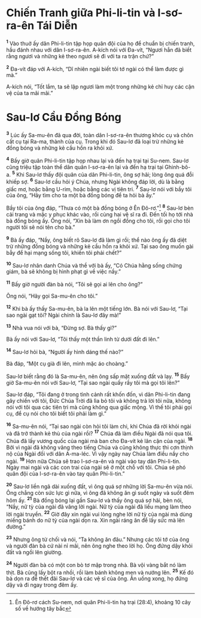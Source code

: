# Chiến Tranh giữa Phi-li-tin và I-sơ-ra-ên Tái Diễn
<sup><b>1</b></sup> Vào thuở ấy dân Phi-li-tin tập họp quân đội của họ để chuẩn bị chiến tranh, hầu đánh nhau với dân I-sơ-ra-ên. A-kích nói với Ða-vít, “Ngươi hẳn đã biết rằng ngươi và những kẻ theo ngươi sẽ đi với ta ra trận chứ?”

<sup><b>2</b></sup> Ða-vít đáp với A-kích, “Dĩ nhiên ngài biết tôi tớ ngài có thể làm được gì mà.”

A-kích nói, “Tốt lắm, ta sẽ lập ngươi làm một trong những kẻ chỉ huy các cận vệ của ta mãi mãi.”


# Sau-lơ Cầu Ðồng Bóng
<sup><b>3</b></sup> Lúc ấy Sa-mu-ên đã qua đời, toàn dân I-sơ-ra-ên thương khóc cụ và chôn cất cụ tại Ra-ma, thành của cụ. Trong khi đó Sau-lơ đã loại trừ những kẻ đồng bóng và những kẻ cầu hồn ra khỏi xứ.

<sup><b>4</b></sup> Bấy giờ quân Phi-li-tin tập họp nhau lại và đến hạ trại tại Su-nem. Sau-lơ cũng triệu tập toàn thể dân quân I-sơ-ra-ên lại và đến hạ trại tại Ghinh-bô-a. <sup><b>5</b></sup> Khi Sau-lơ thấy đội quân của dân Phi-li-tin, ông sợ hãi; lòng ông quá đỗi khiếp sợ. <sup><b>6</b></sup> Sau-lơ cầu hỏi ý Chúa, nhưng Ngài không đáp lời, dù là bằng giấc mơ, hoặc bằng U-rim, hoặc bằng các vị tiên tri. <sup><b>7</b></sup> Sau-lơ nói với bầy tôi của ông, “Hãy tìm cho ta một bà đồng bóng để ta hỏi bà ấy.”

Bầy tôi của ông đáp, “Thưa có một bà đồng bóng ở Ên Ðô-rơ.”[^1] <sup><b>8</b></sup> Sau-lơ bèn cải trang và mặc y phục khác vào, rồi cùng hai vệ sĩ ra đi. Ðến tối họ tới nhà bà đồng bóng ấy. Ông nói, “Xin bà làm ơn ngồi đồng cho tôi, rồi gọi cho tôi người tôi sẽ nói tên cho bà.”

<sup><b>9</b></sup> Bà ấy đáp, “Nầy, ông biết rõ Sau-lơ đã làm gì rồi; thể nào ông ấy đã diệt trừ những đồng bóng và những kẻ cầu hồn ra khỏi xứ. Tại sao ông muốn gài bẫy để hại mạng sống tôi, khiến tôi phải chết?”

<sup><b>10</b></sup> Sau-lơ nhân danh Chúa và thề với bà ấy, “Có Chúa hằng sống chứng giám, bà sẽ không bị hình phạt gì về việc nầy.”

<sup><b>11</b></sup> Bấy giờ người đàn bà nói, “Tôi sẽ gọi ai lên cho ông?”

Ông nói, “Hãy gọi Sa-mu-ên cho tôi.”

<sup><b>12</b></sup> Khi bà ấy thấy Sa-mu-ên, bà la lên một tiếng lớn. Bà nói với Sau-lơ, “Tại sao ngài gạt tôi? Ngài chính là Sau-lơ đây mà!”

<sup><b>13</b></sup> Nhà vua nói với bà, “Ðừng sợ. Bà thấy gì?”

Bà ấy nói với Sau-lơ, “Tôi thấy một thần linh từ dưới đất đi lên.”

<sup><b>14</b></sup> Sau-lơ hỏi bà, “Người ấy hình dáng thế nào?”

Bà đáp, “Một cụ già đi lên, mình mặc áo choàng.”

Sau-lơ biết rằng đó là Sa-mu-ên, nên ông sấp mặt xuống đất và lạy. <sup><b>15</b></sup> Bấy giờ Sa-mu-ên nói với Sau-lơ, “Tại sao ngài quấy rầy tôi mà gọi tôi lên?”

Sau-lơ đáp, “Tôi đang ở trong tình cảnh rất khốn đốn, vì dân Phi-li-tin đang gây chiến với tôi, Ðức Chúa Trời đã lìa bỏ tôi và không trả lời tôi nữa, không nói với tôi qua các tiên tri mà cũng không qua giấc mộng. Vì thế tôi phải gọi cụ, để cụ nói cho tôi biết tôi phải làm gì.”

<sup><b>16</b></sup> Sa-mu-ên nói, “Tại sao ngài còn hỏi tôi làm chi, khi Chúa đã rời khỏi ngài và đã trở thành kẻ thù của ngài rồi? <sup><b>17</b></sup> Chúa đã làm điều Ngài đã nói qua tôi. Chúa đã lấy vương quốc của ngài mà ban cho Ða-vít kẻ lân cận của ngài. <sup><b>18</b></sup> Bởi vì ngài đã không vâng theo tiếng Chúa và cũng không thực thi cơn thịnh nộ của Ngài đối với dân A-ma-léc. Vì vậy ngày nay Chúa làm điều nầy cho ngài. <sup><b>19</b></sup> Hơn nữa Chúa sẽ trao I-sơ-ra-ên và ngài vào tay dân Phi-li-tin. Ngày mai ngài và các con trai của ngài sẽ ở một chỗ với tôi. Chúa sẽ phó quân đội của I-sơ-ra-ên vào tay quân Phi-li-tin.”

<sup><b>20</b></sup> Sau-lơ liền ngã dài xuống đất, vì ông quá sợ những lời Sa-mu-ên vừa nói. Ông chẳng còn sức lực gì nữa, vì ông đã không ăn gì suốt ngày và suốt đêm hôm ấy. <sup><b>21</b></sup> Bà đồng bóng lại gần Sau-lơ và thấy ông quá sợ hãi, bèn nói, “Nầy, nữ tỳ của ngài đã vâng lời ngài. Nữ tỳ của ngài đã liều mạng làm theo lời ngài truyền. <sup><b>22</b></sup> Giờ đây xin ngài vui lòng nghe lời nữ tỳ của ngài mà dùng miếng bánh do nữ tỳ của ngài dọn ra. Xin ngài ráng ăn để lấy sức mà lên đường.”

<sup><b>23</b></sup> Nhưng ông từ chối và nói, “Ta không ăn đâu.” Nhưng các tôi tớ của ông và người đàn bà cứ nài nỉ mãi, nên ông nghe theo lời họ. Ông đứng dậy khỏi đất và ngồi lên giường.

<sup><b>24</b></sup> Người đàn bà có một con bò tơ mập trong nhà. Bà vội vàng bắt nó làm thịt. Bà cũng lấy bột ra nhồi, rồi làm bánh không men và nướng lên. <sup><b>25</b></sup> Kế đó bà dọn ra để thết đãi Sau-lơ và các vệ sĩ của ông. Ăn uống xong, họ đứng dậy và đi ngay trong đêm ấy.

[^1]: Ên Ðô-rơ cách Su-nem, nơi quân Phi-li-tin hạ trại (28:4), khoảng 10 cây số về hướng tây bắc